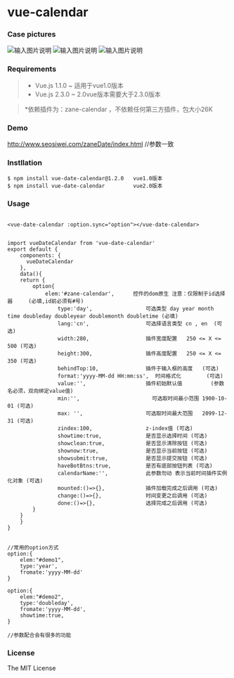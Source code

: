 # vue-calendar

### Case pictures

![输入图片说明](https://git.oschina.net/uploads/images/2017/0928/191145_4f35ff6f_818875.png "在这里输入图片标题")
![输入图片说明](https://git.oschina.net/uploads/images/2017/0928/191151_d6be7bfa_818875.png "在这里输入图片标题")
![输入图片说明](https://git.oschina.net/uploads/images/2017/0928/191154_457aa1d6_818875.png "在这里输入图片标题")

### Requirements
>  * Vue.js 1.1.0 ~   适用于vue1.0版本 
>  * Vue.js 2.3.0 ~   2.0vue版本需要大于2.3.0版本

>  *依赖插件为：zane-calendar ，不依赖任何第三方插件，包大小26K


### Demo

http://www.seosiwei.com/zaneDate/index.html   //参数一致


### Instllation

```
$ npm install vue-date-calendar@1.2.0   vue1.0版本
$ npm install vue-date-calendar         vue2.0版本

```

### Usage


```

<vue-date-calendar :option.sync="option"></vue-date-calendar>


import vueDateCalendar from 'vue-date-calendar'
export default {
	components: {
	  vueDateCalendar
	},
	data(){
    return {
    	option{
    		elem:'#zane-calendar',   	控件的dom原生 注意：仅限制于id选择器     (必填,id前必须有#号)
				type:'day',   				可选类型 day year month time doubleday doubleyear doublemonth doubletime (必填)
				lang:'cn',   				可选择语言类型 cn , en  (可选)
				width:280,  				插件宽度配置   250 <= X <= 500 (可选)
				height:300, 				插件高度配置   250 <= X <= 350 (可选)
				behindTop:10,   			插件于输入框的高度  	(可选)
				format:'yyyy-MM-dd HH:mm:ss',  时间格式化 		(可选)
				value:'',  					插件初始默认值  		(参数名必须，双向绑定value值)
				min:'',  					  可选取时间最小范围 1900-10-01 (可选)
				max: '',  					可选取时间最大范围 	2099-12-31 (可选)
				zindex:100,   				z-index值 (可选)
				showtime:true,  			是否显示选择时间 (可选)
				showclean:true,  			是否显示清除按钮 (可选)
				shownow:true,  				是否显示当前按钮 (可选)
				showsubmit:true, 			是否显示提交按钮 (可选)
				haveBotBtns:true, 			是否有底部按钮列表 (可选)
				calendarName:'', 			此参数勿动 表示当前时间插件实例化对象 (可选)
				mounted:()=>{}, 			插件加载完成之后调用 (可选)
				change:()=>{}, 				时间变更之后调用 (可选)
				done:()=>{}, 				选择完成之后调用 (可选)
    	}
    }
	}    
}


//常用的option方式
option:{
	elem:"#demo1",
	type:'year',
	fromate:'yyyy-MM-dd'
}

option:{
	elem:"#demo2",
	type:'doubleday',
	fromate:'yyyy-MM-dd',
	showtime:true,
}

//参数配合会有很多的功能

```

### License

The MIT License












